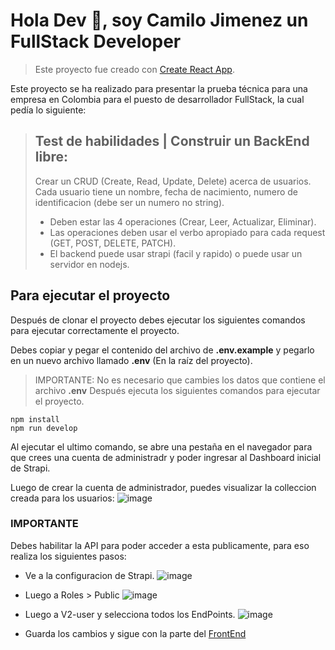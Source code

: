 # Hola Dev 👋, soy Camilo Jimenez un FullStack Developer

> Este proyecto fue creado con  [Create React App](https://github.com/facebook/create-react-app).

Este proyecto se ha realizado para presentar la prueba técnica para una empresa en Colombia para el puesto de desarrollador FullStack, la cual pedía lo siguiente:

> ## Test de habilidades | Construir un BackEnd libre: 
> Crear un CRUD (Create, Read, Update, Delete) acerca de usuarios.
Cada usuario tiene un nombre, fecha de nacimiento, numero de identificacion (debe ser un
numero no string).
> - Deben estar las 4 operaciones (Crear, Leer, Actualizar, Eliminar).
> - Las operaciones deben usar el verbo apropiado para cada request (GET, POST, DELETE,
PATCH).
> - El backend puede usar strapi (facil y rapido) o puede usar un servidor en nodejs.


## Para ejecutar el proyecto

Después de clonar el proyecto debes ejecutar los siguientes comandos para ejecutar correctamente el proyecto.


Debes copiar y pegar el contenido del archivo de **.env.example** y pegarlo en un nuevo archivo llamado **.env** (En la raíz del proyecto).
> IMPORTANTE: No es necesario que cambies los datos que contiene el archivo **.env**
Después ejecuta los siguientes comandos para ejecutar el proyecto.

```
npm install
npm run develop
```

Al ejecutar el ultimo comando, se abre una pestaña en el navegador para que crees una cuenta de administradr y poder ingresar al Dashboard inicial de Strapi.

Luego de crear la cuenta de administrador, puedes visualizar la colleccion creada para los usuarios:
![image](https://user-images.githubusercontent.com/78056280/187280243-e623f9e8-d92f-4ee7-bcb9-83179f2841ab.png)

### IMPORTANTE
Debes habilitar la API para poder acceder a esta publicamente, para eso realiza los siguientes pasos:
- Ve a la configuracion de Strapi.
![image](https://user-images.githubusercontent.com/78056280/187280501-35f27b95-697c-4c6d-bbd7-29164b89a6de.png)

- Luego a Roles > Public
![image](https://user-images.githubusercontent.com/78056280/187280564-dde0eb7e-60e0-47d1-b0eb-7c04679dc9a2.png)

- Luego a V2-user y selecciona todos los EndPoints.
![image](https://user-images.githubusercontent.com/78056280/187280660-656a7918-d39e-493b-9694-81586229db32.png)

- Guarda los cambios y sigue con la parte del [FrontEnd](https://github.com/camilojimenez19/crud-users-frontend)


